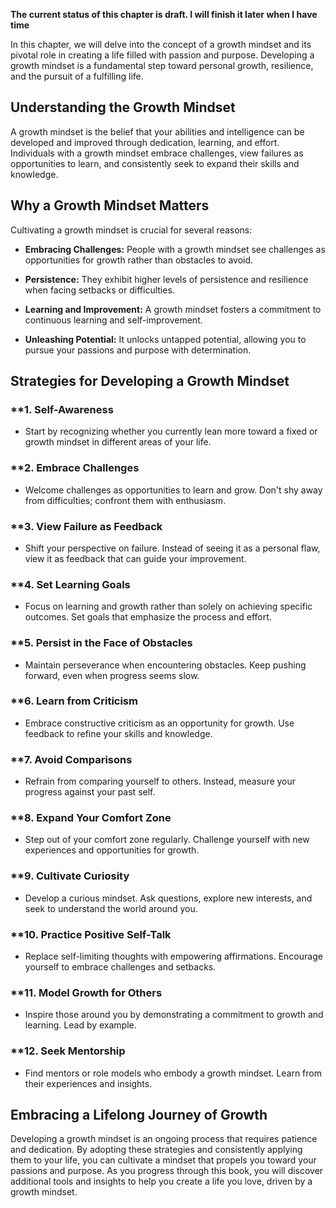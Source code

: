 **The current status of this chapter is draft. I will finish it later when I have time**

In this chapter, we will delve into the concept of a growth mindset and its pivotal role in creating a life filled with passion and purpose. Developing a growth mindset is a fundamental step toward personal growth, resilience, and the pursuit of a fulfilling life.

**Understanding the Growth Mindset**
------------------------------------

A growth mindset is the belief that your abilities and intelligence can be developed and improved through dedication, learning, and effort. Individuals with a growth mindset embrace challenges, view failures as opportunities to learn, and consistently seek to expand their skills and knowledge.

**Why a Growth Mindset Matters**
--------------------------------

Cultivating a growth mindset is crucial for several reasons:

* **Embracing Challenges:** People with a growth mindset see challenges as opportunities for growth rather than obstacles to avoid.

* **Persistence:** They exhibit higher levels of persistence and resilience when facing setbacks or difficulties.

* **Learning and Improvement:** A growth mindset fosters a commitment to continuous learning and self-improvement.

* **Unleashing Potential:** It unlocks untapped potential, allowing you to pursue your passions and purpose with determination.

**Strategies for Developing a Growth Mindset**
----------------------------------------------

### \*\*1. **Self-Awareness**

* Start by recognizing whether you currently lean more toward a fixed or growth mindset in different areas of your life.

### \*\*2. **Embrace Challenges**

* Welcome challenges as opportunities to learn and grow. Don't shy away from difficulties; confront them with enthusiasm.

### \*\*3. **View Failure as Feedback**

* Shift your perspective on failure. Instead of seeing it as a personal flaw, view it as feedback that can guide your improvement.

### \*\*4. **Set Learning Goals**

* Focus on learning and growth rather than solely on achieving specific outcomes. Set goals that emphasize the process and effort.

### \*\*5. **Persist in the Face of Obstacles**

* Maintain perseverance when encountering obstacles. Keep pushing forward, even when progress seems slow.

### \*\*6. **Learn from Criticism**

* Embrace constructive criticism as an opportunity for growth. Use feedback to refine your skills and knowledge.

### \*\*7. **Avoid Comparisons**

* Refrain from comparing yourself to others. Instead, measure your progress against your past self.

### \*\*8. **Expand Your Comfort Zone**

* Step out of your comfort zone regularly. Challenge yourself with new experiences and opportunities for growth.

### \*\*9. **Cultivate Curiosity**

* Develop a curious mindset. Ask questions, explore new interests, and seek to understand the world around you.

### \*\*10. **Practice Positive Self-Talk**

* Replace self-limiting thoughts with empowering affirmations. Encourage yourself to embrace challenges and setbacks.

### \*\*11. **Model Growth for Others**

* Inspire those around you by demonstrating a commitment to growth and learning. Lead by example.

### \*\*12. **Seek Mentorship**

* Find mentors or role models who embody a growth mindset. Learn from their experiences and insights.

**Embracing a Lifelong Journey of Growth**
------------------------------------------

Developing a growth mindset is an ongoing process that requires patience and dedication. By adopting these strategies and consistently applying them to your life, you can cultivate a mindset that propels you toward your passions and purpose. As you progress through this book, you will discover additional tools and insights to help you create a life you love, driven by a growth mindset.
